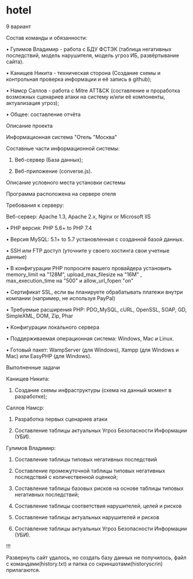 # hotel

9 вариант

Состав команды и обязанности:

  •	Гулимов Владимир - работа с БДУ ФСТЭК (таблица негативных последствий, модель нарушителя, модель угроз ИБ, развёртывание сайта).

  •	Канищев Никита - техническая сторона (Создание схемы и контрольная проверка информации и её запись в github);

  •	Намср Саллов - работа с Mitre ATT&CK (составление и проработка возможных сценариев атаки на систему и/или её компоненты, актуализация угроз);

  •	Общее: составление отчёта


  
Описание проекта

Информационная система "Отель "Москва"

Составные части информационной системы:

  1. Веб-сервер (База данных);

  2. Веб-приложение (converse.js).



Описание условного места установки системы

Программа расположена на сервере отеля

Требования к серверу:

Веб-сервер: Apache 1.3, Apache 2.x, Nginx or Microsoft IIS

  •	PHP версия: PHP 5.6+ to PHP 7.4

  •	Версия MySQL: 5.1+ to 5.7 установленная с созданной базой данных.

  • SSH или FTP доступ (уточните у своего хостинга свои учетные данные)

  •	В конфигурации PHP попросите вашего провайдера установить memory_limit на "128M", upload_max_filesize на "16M" , max_execution_time на "500" и allow_url_fopen "on"

  •	Сертификат SSL, если вы планируете обрабатывать платежи внутри компании (например, не используя PayPal) 

  •	Требуемые расширения PHP: PDO_MySQL, cURL, OpenSSL, SOAP, GD, SimpleXML, DOM, Zip, Phar

  •	Конфигурации локального сервера 

  •	Поддерживаемая операционная система: Windows, Mac и Linux. 
  
  • Готовый пакет: WampServer (для Windows), Xampp (для Windows и Mac) или EasyPHP (для Windows).



Выполненные задачи

Канищев Никита:

1.	Создание схемы инфраструктуры (схема на данный момент в разработке);

Саллов Намср:

1.	Разработка первых сценариев атаки

2.	Cоставление таблицы актуальных Угроз Безопасности Информации (УБИ).

Гулимов Владимир:

1.	Составление таблицы типовых негативных последствий

2.	Составление промежуточной таблицы типовых негативных последствий с количественной оценкой;

3.	Составление таблицы базовых рисков на основе таблицы типовых негативных последствий;

4.	Составление таблицы соответствия нарушителей, целей и рисков

5.	Составление таблицы актуальных нарушителей и рисков

6.	Составление таблицы актуальных Угроз Безопасности Информации (УБИ).


!!!

Развернуть сайт удалось, но создать базу данных не получилось, файл с командами(history.txt) и папка со скриншотами(historyscrin) прилагаются.
